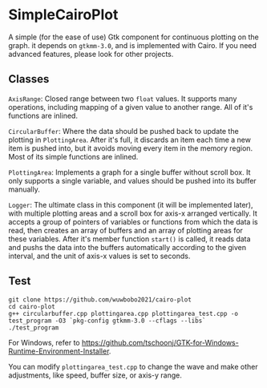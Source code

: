 # SimpleCairoPlot
A simple (for the ease of use) Gtk component for continuous plotting on the graph. it depends on `gtkmm-3.0`, and is implemented with Cairo. If you need advanced features, please look for other projects.

## Classes
`AxisRange`: Closed range between two `float` values. It supports many operations, including mapping of a given value to another range. All of it's functions are inlined.

`CircularBuffer`: Where the data should be pushed back to update the plotting in `PlottingArea`. After it's full, it discards an item each time a new item is pushed into, but it avoids moving every item in the memory region. Most of its simple functions are inlined.

`PlottingArea`: Implements a graph for a single buffer without scroll box. It only supports a single variable, and values should be pushed into its buffer manually.

`Logger`: The ultimate class in this component (it will be implemented later), with multiple plotting areas and a scroll box for axis-x arranged vertically. It accepts a group of pointers of variables or functions from which the data is read, then creates an array of buffers and an array of plotting areas for these variables. After it's member function `start()` is called, it reads data and pushs the data into the buffers automatically according to the given interval, and the unit of axis-x values is set to seconds.

## Test
```
git clone https://github.com/wuwbobo2021/cairo-plot
cd cairo-plot
g++ circularbuffer.cpp plottingarea.cpp plottingarea_test.cpp -o test_program -O3 `pkg-config gtkmm-3.0 --cflags --libs`
./test_program
```
For Windows, refer to <https://github.com/tschoonj/GTK-for-Windows-Runtime-Environment-Installer>.

You can modify `plottingarea_test.cpp` to change the wave and make other adjustments, like speed, buffer size, or axis-y range.


